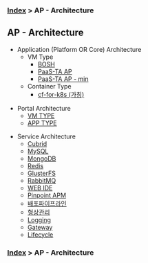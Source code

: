 ### [Index](../../README.md) > AP - Architecture

## AP - Architecture
- Application (Platform OR Core) Architecture  
  - VM Type
    - [BOSH](./core/README.md)  
    - [PaaS-TA AP](./core/README.md)  
    - [PaaS-TA AP - min](./core/README.md)  
  - Container Type
    - [cf-for-k8s (가칭)](./core/README.md)  

+ Portal Architecture
  + [VM TYPE](./portal/vm_type.md)   
  + [APP TYPE](./portal/README.md)   

- Service Architecture
  - [Cubrid](./service/README.md)
  - [MySQL](./service/README.md)
  - [MongoDB](./service/README.md)
  - [Redis](./service/README.md)
  - [GlusterFS](./service/README.md)
  - [RabbitMQ](./service/README.md)
  - [WEB IDE](./service/README.md)
  - [Pinpoint APM](./service/README.md)
  - [배포파이프라인](./service/README.md)
  - [형상관리](./service/README.md)
  - [Logging](./service/README.md)
  - [Gateway](./service/README.md)
  - [Lifecycle](./service/README.md)

### [Index](../../README.md) > AP - Architecture
